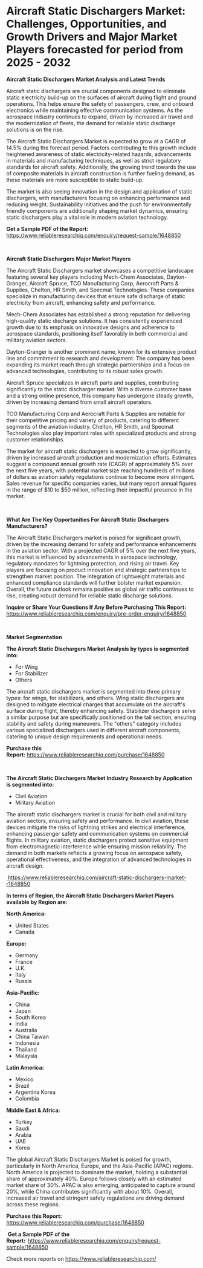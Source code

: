 <p><h1>Aircraft Static Dischargers Market: Challenges, Opportunities, and Growth Drivers and Major Market Players forecasted for period from 2025 - 2032</h1></p><p><strong>Aircraft Static Dischargers Market Analysis and Latest Trends</strong></p>
<p><p>Aircraft static dischargers are crucial components designed to eliminate static electricity build-up on the surfaces of aircraft during flight and ground operations. This helps ensure the safety of passengers, crew, and onboard electronics while maintaining effective communication systems. As the aerospace industry continues to expand, driven by increased air travel and the modernization of fleets, the demand for reliable static discharge solutions is on the rise.</p><p>The Aircraft Static Dischargers Market is expected to grow at a CAGR of 14.5% during the forecast period. Factors contributing to this growth include heightened awareness of static electricity-related hazards, advancements in materials and manufacturing techniques, as well as strict regulatory standards for aircraft safety. Additionally, the growing trend towards the use of composite materials in aircraft construction is further fueling demand, as these materials are more susceptible to static build-up.</p><p>The market is also seeing innovation in the design and application of static dischargers, with manufacturers focusing on enhancing performance and reducing weight. Sustainability initiatives and the push for environmentally friendly components are additionally shaping market dynamics, ensuring static dischargers play a vital role in modern aviation technology.</p></p>
<p><strong>Get a Sample PDF of the Report:&nbsp;</strong> <a href="https://www.reliableresearchiq.com/enquiry/request-sample/1648850?utm_campaign=2449&utm_medium=2&utm_source=Github&utm_content=ia&utm_term=30032025&utm_id=aircraft-static-dischargers">https://www.reliableresearchiq.com/enquiry/request-sample/1648850</a></p>
<p>&nbsp;</p>
<p><strong>Aircraft Static Dischargers Major Market Players</strong></p>
<p><p>The Aircraft Static Dischargers market showcases a competitive landscape featuring several key players including Mech-Chem Associates, Dayton-Granger, Aircraft Spruce, TCO Manufacturing Corp, Aerocraft Parts & Supplies, Chelton, HR Smith, and Specmat Technologies. These companies specialize in manufacturing devices that ensure safe discharge of static electricity from aircraft, enhancing safety and performance.</p><p>Mech-Chem Associates has established a strong reputation for delivering high-quality static discharge solutions. It has consistently experienced growth due to its emphasis on innovative designs and adherence to aerospace standards, positioning itself favorably in both commercial and military aviation sectors.</p><p>Dayton-Granger is another prominent name, known for its extensive product line and commitment to research and development. The company has been expanding its market reach through strategic partnerships and a focus on advanced technologies, contributing to its robust sales growth. </p><p>Aircraft Spruce specializes in aircraft parts and supplies, contributing significantly to the static discharger market. With a diverse customer base and a strong online presence, this company has undergone steady growth, driven by increasing demand from small aircraft operators.</p><p>TCO Manufacturing Corp and Aerocraft Parts & Supplies are notable for their competitive pricing and variety of products, catering to different segments of the aviation industry. Chelton, HR Smith, and Specmat Technologies also play important roles with specialized products and strong customer relationships.</p><p>The market for aircraft static dischargers is expected to grow significantly, driven by increased aircraft production and modernization efforts. Estimates suggest a compound annual growth rate (CAGR) of approximately 5% over the next five years, with potential market size reaching hundreds of millions of dollars as aviation safety regulations continue to become more stringent. Sales revenue for specific companies varies, but many report annual figures in the range of $10 to $50 million, reflecting their impactful presence in the market.</p></p>
<p>&nbsp;</p>
<p><strong>What Are The Key Opportunities For Aircraft Static Dischargers Manufacturers?</strong></p>
<p><p>The Aircraft Static Dischargers market is poised for significant growth, driven by the increasing demand for safety and performance enhancements in the aviation sector. With a projected CAGR of 5% over the next five years, this market is influenced by advancements in aerospace technology, regulatory mandates for lightning protection, and rising air travel. Key players are focusing on product innovation and strategic partnerships to strengthen market position. The integration of lightweight materials and enhanced compliance standards will further bolster market expansion. Overall, the future outlook remains positive as global air traffic continues to rise, creating robust demand for reliable static discharge solutions.</p></p>
<p><strong>Inquire or Share Your Questions If Any Before Purchasing This Report:</strong> <a href="https://www.reliableresearchiq.com/enquiry/pre-order-enquiry/1648850?utm_campaign=2449&utm_medium=2&utm_source=Github&utm_content=ia&utm_term=30032025&utm_id=aircraft-static-dischargers">https://www.reliableresearchiq.com/enquiry/pre-order-enquiry/1648850</a></p>
<p>&nbsp;</p>
<p><strong>Market Segmentation</strong></p>
<p><strong>The Aircraft Static Dischargers Market Analysis by types is segmented into:</strong></p>
<p><ul><li>For Wing</li><li>For Stabilizer</li><li>Others</li></ul></p>
<p><p>The aircraft static dischargers market is segmented into three primary types: for wings, for stabilizers, and others. Wing static dischargers are designed to mitigate electrical charges that accumulate on the aircraft's surface during flight, thereby enhancing safety. Stabilizer dischargers serve a similar purpose but are specifically positioned on the tail section, ensuring stability and safety during maneuvers. The "others" category includes various specialized dischargers used in different aircraft components, catering to unique design requirements and operational needs.</p></p>
<p><strong>Purchase this Report:&nbsp;</strong><a href="https://www.reliableresearchiq.com/purchase/1648850?utm_campaign=2449&utm_medium=2&utm_source=Github&utm_content=ia&utm_term=30032025&utm_id=aircraft-static-dischargers">https://www.reliableresearchiq.com/purchase/1648850</a></p>
<p>&nbsp;</p>
<p><strong>The Aircraft Static Dischargers Market Industry Research by Application is segmented into:</strong></p>
<p><ul><li>Civil Aviation</li><li>Military Aviation</li></ul></p>
<p><p>The aircraft static dischargers market is crucial for both civil and military aviation sectors, ensuring safety and performance. In civil aviation, these devices mitigate the risks of lightning strikes and electrical interference, enhancing passenger safety and communication systems on commercial flights. In military aviation, static dischargers protect sensitive equipment from electromagnetic interference while ensuring mission reliability. The demand in both markets reflects a growing focus on aerospace safety, operational effectiveness, and the integration of advanced technologies in aircraft design.</p></p>
<p><a href="https://www.reliableresearchiq.com/aircraft-static-dischargers-market-r1648850?utm_campaign=2449&utm_medium=2&utm_source=Github&utm_content=ia&utm_term=30032025&utm_id=aircraft-static-dischargers">&nbsp;https://www.reliableresearchiq.com/aircraft-static-dischargers-market-r1648850</a></p>
<p><strong>In terms of Region, the Aircraft Static Dischargers Market Players available by Region are:</strong></p>
<p>
    <p> <strong> North America: </strong>
        <ul>
            <li>United States</li>
            <li>Canada</li>
        </ul>
        </p> 
    <p> <strong> Europe: </strong>
        <ul>
            <li>Germany</li>
            <li>France</li>
            <li>U.K.</li>
            <li>Italy</li>
            <li>Russia</li>
        </ul>
        </p> 
    <p> <strong> Asia-Pacific: </strong>
        <ul>
            <li>China</li>
            <li>Japan</li>
            <li>South Korea</li>
            <li>India</li>
            <li>Australia</li>
            <li>China Taiwan</li>
            <li>Indonesia</li>
            <li>Thailand</li>
            <li>Malaysia</li>
        </ul>
        </p> 
    <p> <strong> Latin America: </strong>
        <ul>
            <li>Mexico</li>
            <li>Brazil</li>
            <li>Argentina Korea</li>
            <li>Colombia</li>
        </ul>
        </p> 
    <p> <strong> Middle East & Africa: </strong>
        <ul>
            <li>Turkey</li>
            <li>Saudi</li>
            <li>Arabia</li>
            <li>UAE</li>
            <li>Korea</li>
        </ul>
    </p>
    </p>
<p><p>The global Aircraft Static Dischargers Market is poised for growth, particularly in North America, Europe, and the Asia-Pacific (APAC) regions. North America is projected to dominate the market, holding a substantial share of approximately 40%. Europe follows closely with an estimated market share of 30%. APAC is also emerging, anticipated to capture around 20%, while China contributes significantly with about 10%. Overall, increased air travel and stringent safety regulations are driving demand across these regions.</p></p>
<p><strong>Purchase this Report: </strong><a href="https://www.reliableresearchiq.com/purchase/1648850?utm_campaign=2449&utm_medium=2&utm_source=Github&utm_content=ia&utm_term=30032025&utm_id=aircraft-static-dischargers">https://www.reliableresearchiq.com/purchase/1648850</a></p>
<p>&nbsp;<strong>Get a Sample PDF of the Report:&nbsp;&nbsp;</strong><a href="https://www.reliableresearchiq.com/enquiry/request-sample/1648850?utm_campaign=2449&utm_medium=2&utm_source=Github&utm_content=ia&utm_term=30032025&utm_id=aircraft-static-dischargers">https://www.reliableresearchiq.com/enquiry/request-sample/1648850</a></p>
<p><strong></strong></p>
<p>Check more reports on <a href="https://www.reliableresearchiq.com/?utm_campaign=2449&utm_medium=2&utm_source=Github&utm_content=ia&utm_term=30032025&utm_id=aircraft-static-dischargers">https://www.reliableresearchiq.com/</a></p>